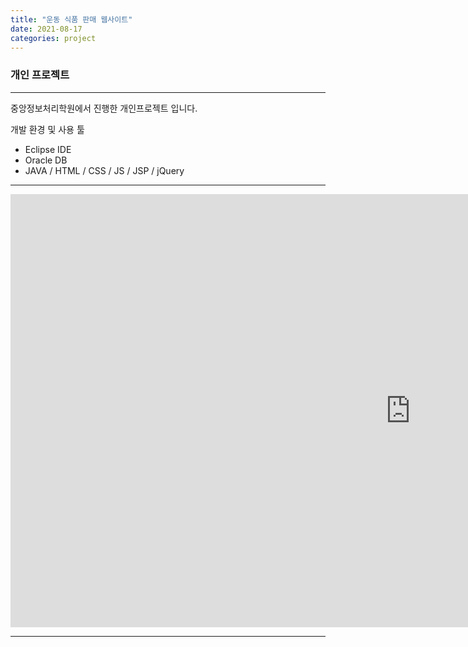 ```yaml
---
title: "운동 식품 판매 웹사이트"
date: 2021-08-17
categories: project
---
```

### 개인 프로젝트

---

중앙정보처리학원에서 진행한 개인프로젝트 입니다.

개발 환경 및 사용 툴
- Eclipse IDE
- Oracle DB
- JAVA / HTML / CSS / JS / JSP / jQuery

---

<iframe width="1280" height="693" src="https://www.youtube.com/embed/8Zt3l47am2Q" title="YouTube video player" frameborder="0" allow="accelerometer; autoplay; clipboard-write; encrypted-media; gyroscope; picture-in-picture" allowfullscreen></iframe>

---
